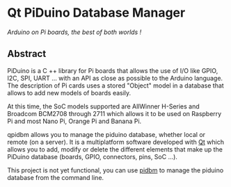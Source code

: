 # Qt PiDuino Database Manager

_Arduino on Pi boards, the best of both worlds !_

## Abstract

PiDuino is a C ++ library for Pi boards that allows the use of I/O like GPIO,
I2C, SPI, UART ... with an API as close as possible to the Arduino language.  
The description of Pi cards uses a stored "Object" model in a database that 
allows to add new models of boards easily.  

At this time, the SoC models supported are AllWinner H-Series and Broadcom 
BCM2708 through 2711 which allows it to be used on Raspberry Pi and most Nano Pi, 
Orange Pi and Banana Pi.

qpidbm allows you to manage the piduino database, whether local or remote (on a 
server). It is a multiplatform software developed with [Qt](https://www.qt.io/)
which allows you to add, modify or delete the different elements that make up 
the PiDuino database (boards, GPIO, connectors, pins, SoC ...).

This project is not yet functional, you can use 
[pidbm](https://github.com/epsilonrt/pidbm) to manage the piduino database 
from the command line.
